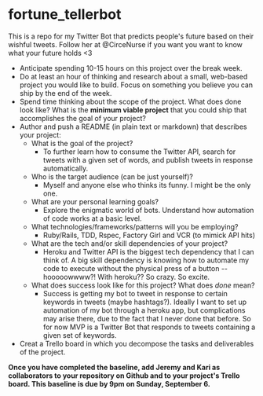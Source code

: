 # fortune_tellerbot
This is a repo for my Twitter Bot that predicts people's future based on their wishful tweets. Follow her at @CirceNurse if you want you want to know what your future holds <3

- Anticipate spending 10-15 hours on this project over the break week.
- Do at least an hour of thinking and research about a small, web-based project you would like to build. Focus on something you believe you can ship by the end of the week.
- Spend time thinking about the scope of the project. What does done look like? What is the __minimum viable project__ that you could ship that accomplishes the goal of your project?
- Author and push a README (in plain text or markdown) that describes your project:
  - What is the goal of the project?
    + To further learn how to consume the Twitter API, search for tweets with a given set of words, and publish tweets in response automatically.
  - Who is the target audience (can be just yourself)?
    + Myself and anyone else who thinks its funny. I might be the only one.
  - What are your personal learning goals?
    + Explore the enigmatic world of bots. Understand how automation of code works at a basic level.
  - What technologies/frameworks/patterns will you be employing?
    + Ruby/Rails, TDD, Rspec, Factory Girl and VCR (to mimick API hits)
  - What are the tech and/or skill dependencies of your project?
    + Heroku and Twitter API is the biggest tech dependency that I can think of. A big skill dependency is knowing how to automate my code to execute without the physical press of a button -- hooooowwww?! With heroku?? So crazy. So excite.
  - What does success look like for this project? What does _done_ mean?
    + Success is getting my bot to tweet in response to certain keywords in tweets (maybe hashtags?). Ideally I want to set up automation of my bot through a heroku app, but complications may arise there, due to the fact that I never done that before. So for now MVP is a Twitter Bot that responds to tweets containing a given set of keywords.
- Creat a Trello board in which you decompose the tasks and deliverables of the project.

__Once you have completed the baseline, add Jeremy and Kari as collaborators to your repository on Github and to your project's Trello board. This baseline is due by 9pm on Sunday, September 6.__
